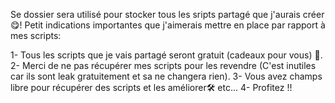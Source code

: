 Se dossier sera utilisé pour stocker tous les sripts partagé que j'aurais créer 😋!
Petit indications importantes que j'aimerais mettre en place par rapport à mes scripts:

1- Tous les scripts que je vais partagé seront gratuit (cadeaux pour vous) 🎁.
2- Merci de ne pas récupérer mes scripts pour les revendre (C'est inutiles car ils sont leak gratuitement et sa ne changera rien).
3- Vous avez champs libre pour récupérer des scripts et les améliorer🛠 etc...
4- Profitez !!
